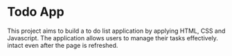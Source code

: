 # Todo App

This project aims to build a to do list application by applying HTML, CSS and Javascript. The application allows users to manage their tasks effectively.
 intact even after the page is refreshed.

